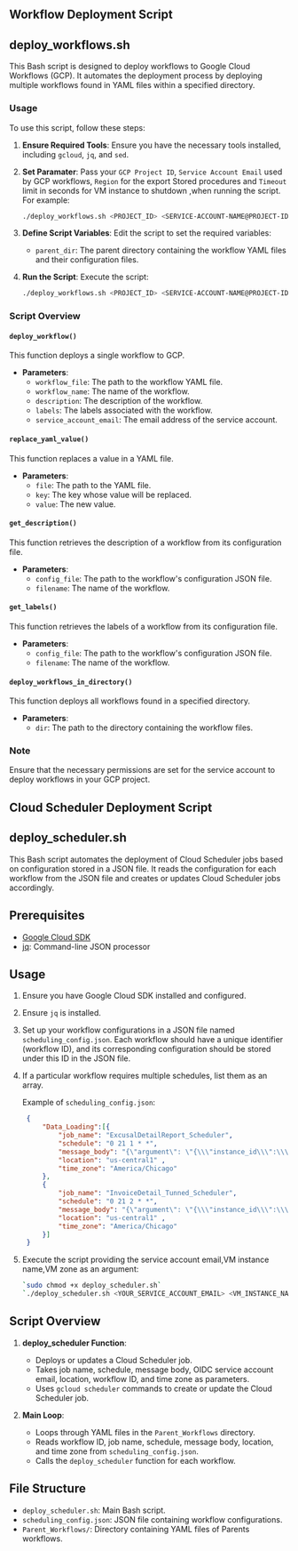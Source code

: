 ## Workflow Deployment Script
## deploy_workflows.sh
This Bash script is designed to deploy workflows to Google Cloud Workflows (GCP). It automates the deployment process by deploying multiple workflows found in YAML files within a specified directory.

### Usage

To use this script, follow these steps:

1. **Ensure Required Tools**: Ensure you have the necessary tools installed, including `gcloud`, `jq`, and `sed`.
   
2. **Set Paramater**: Pass your `GCP Project ID`, `Service Account Email` used by GCP workflows, `Region` for the export Stored procedures and `Timeout` limit in seconds for VM instance to shutdown ,when running the script. For example:
   ```bash
   ./deploy_workflows.sh <PROJECT_ID> <SERVICE-ACCOUNT-NAME@PROJECT-ID.iam.gserviceaccount.com> <REGION> <TIMEOUT_IN_SECONDS>
   ```

3. **Define Script Variables**: Edit the script to set the required variables:
   - `parent_dir`: The parent directory containing the workflow YAML files and their configuration files.

4. **Run the Script**: Execute the script:
   ```bash
   ./deploy_workflows.sh <PROJECT_ID> <SERVICE-ACCOUNT-NAME@PROJECT-ID.iam.gserviceaccount.com> <REGION> <TIMEOUT_IN_SECONDS>
   ```

### Script Overview

#### `deploy_workflow()`

This function deploys a single workflow to GCP.

- **Parameters**:
  - `workflow_file`: The path to the workflow YAML file.
  - `workflow_name`: The name of the workflow.
  - `description`: The description of the workflow.
  - `labels`: The labels associated with the workflow.
  - `service_account_email`: The email address of the service account.

#### `replace_yaml_value()`

This function replaces a value in a YAML file.

- **Parameters**:
  - `file`: The path to the YAML file.
  - `key`: The key whose value will be replaced.
  - `value`: The new value.

#### `get_description()`

This function retrieves the description of a workflow from its configuration file.

- **Parameters**:
  - `config_file`: The path to the workflow's configuration JSON file.
  - `filename`: The name of the workflow.

#### `get_labels()`

This function retrieves the labels of a workflow from its configuration file.

- **Parameters**:
  - `config_file`: The path to the workflow's configuration JSON file.
  - `filename`: The name of the workflow.

#### `deploy_workflows_in_directory()`

This function deploys all workflows found in a specified directory.

- **Parameters**:
  - `dir`: The path to the directory containing the workflow files.



### Note

Ensure that the necessary permissions are set for the service account to deploy workflows in your GCP project.


## Cloud Scheduler Deployment Script
## deploy_scheduler.sh
This Bash script automates the deployment of Cloud Scheduler jobs based on configuration stored in a JSON file. It reads the configuration for each workflow from the JSON file and creates or updates Cloud Scheduler jobs accordingly.

## Prerequisites

- [Google Cloud SDK](https://cloud.google.com/sdk)
- [jq](https://stedolan.github.io/jq/): Command-line JSON processor

## Usage

1. Ensure you have Google Cloud SDK installed and configured.

2. Ensure `jq` is installed. 

3. Set up your workflow configurations in a JSON file named `scheduling_config.json`. Each workflow should have a unique identifier (workflow ID), and its corresponding configuration should be stored under this ID in the JSON file.

4. If a particular workflow requires multiple schedules, list them as an array.

   Example of `scheduling_config.json`:
   ```json
    {
        "Data_Loading":[{
            "job_name": "ExcusalDetailReport_Scheduler",
            "schedule": "0 21 1 * *",
            "message_body": "{\"argument\": \"{\\\"instance_id\\\":\\\"<instance_id>\\\", \\\"zone\\\":\\\"<zone>\\\" , \\\"callLogLevel\\\":\\\"LOG_ALL_CALLS\\\"}\"}", 
            "location": "us-central1" ,
            "time_zone": "America/Chicago"
        },
        {
            "job_name": "InvoiceDetail_Tunned_Scheduler",
            "schedule": "0 21 2 * *",
            "message_body": "{\"argument\": \"{\\\"instance_id\\\":\\\"<instance_id>\\\", \\\"zone\\\":\\\"<zone>\\\" , \\\"callLogLevel\\\":\\\"LOG_ALL_CALLS\\\"}\"}", 
            "location": "us-central1" ,
            "time_zone": "America/Chicago"
        }]
    }

   ```

4. Execute the script providing the service account email,VM instance name,VM zone as an argument:

   ```bash
   `sudo chmod +x deploy_scheduler.sh`
   `./deploy_scheduler.sh <YOUR_SERVICE_ACCOUNT_EMAIL> <VM_INSTANCE_NAME> <VM_INSTANCE_ZONE>`
   ```

## Script Overview

1. **deploy_scheduler Function**:
   - Deploys or updates a Cloud Scheduler job.
   - Takes job name, schedule, message body, OIDC service account email, location, workflow ID, and time zone as parameters.
   - Uses `gcloud scheduler` commands to create or update the Cloud Scheduler job.

2. **Main Loop**:
   - Loops through YAML files in the `Parent_Workflows` directory.
   - Reads workflow ID, job name, schedule, message body, location, and time zone from `scheduling_config.json`.
   - Calls the `deploy_scheduler` function for each workflow.

## File Structure

- `deploy_scheduler.sh`: Main Bash script.
- `scheduling_config.json`: JSON file containing workflow configurations.
- `Parent_Workflows/`: Directory containing YAML files of Parents workflows.

